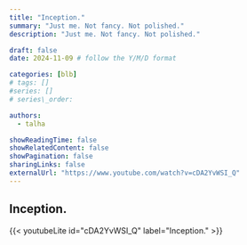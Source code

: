 ```yaml
---
title: "Inception."
summary: "Just me. Not fancy. Not polished."
description: "Just me. Not fancy. Not polished."

draft: false
date: 2024-11-09 # follow the Y/M/D format 

categories: [blb]
# tags: []
#series: []
# series\_order: 

authors:
  - talha

showReadingTime: false
showRelatedContent: false
showPagination: false
sharingLinks: false
externalUrl: "https://www.youtube.com/watch?v=cDA2YvWSI_Q"
---
```


## Inception.

{{< youtubeLite id="cDA2YvWSI_Q" label="Inception." >}}
